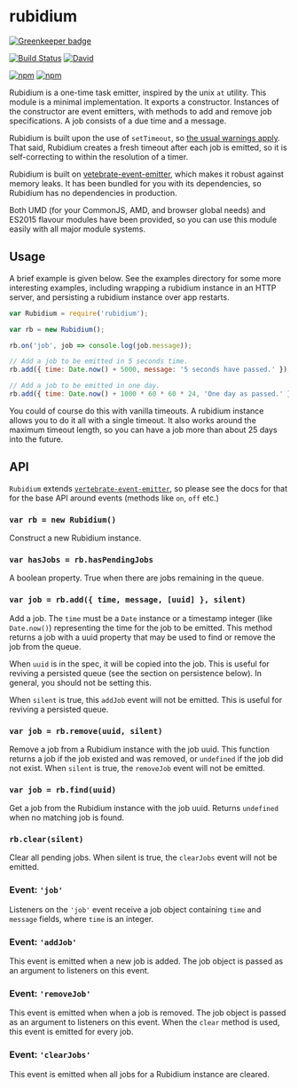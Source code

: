 # rubidium

[![Greenkeeper badge](https://badges.greenkeeper.io/qubyte/rubidium.svg)](https://greenkeeper.io/)

[![Build Status](http://img.shields.io/travis/qubyte/rubidium/master.svg)](https://travis-ci.org/qubyte/rubidium)
[![David](https://david-dm.org/qubyte/rubidium.svg?theme=shields.io)](https://david-dm.org/qubyte/rubidium)

[![npm](http://img.shields.io/npm/v/rubidium.svg)](https://npmjs.org/rubidium)
[![npm](http://img.shields.io/github/release/qubyte/rubidium.svg)](https://github.com/qubyte/rubidium/releases)

Rubidium is a one-time task emitter, inspired by the unix `at` utility. This
module is a minimal implementation. It exports a constructor. Instances of the
constructor are event emitters, with methods to add and remove job
specifications. A job consists of a due time and a message.

Rubidium is built upon the use of `setTimeout`, so [the usual warnings apply](http://nodejs.org/api/timers.html#timers_settimeout_callback_delay_arg).
That said, Rubidium creates a fresh timeout after each job is emitted, so it is
self-correcting to within the resolution of a timer.

Rubidium is built on
[vetebrate-event-emitter](https://github.com/qubyte/vertebrate-event-emitter),
which makes it robust against memory leaks. It has been bundled for you with
its dependencies, so Rubidium has no dependencies in production.

Both UMD (for your CommonJS, AMD, and browser global needs) and ES2015 flavour
modules have been provided, so you can use this module easily with all major
module systems.

## Usage

A brief example is given below. See the examples directory for some more
interesting examples, including wrapping a rubidium instance in an HTTP server,
and persisting a rubidium instance over app restarts.

```javascript
var Rubidium = require('rubidium');

var rb = new Rubidium();

rb.on('job', job => console.log(job.message));

// Add a job to be emitted in 5 seconds time.
rb.add({ time: Date.now() + 5000, message: '5 seconds have passed.' });

// Add a job to be emitted in one day.
rb.add({ time: Date.now() + 1000 * 60 * 60 * 24, 'One day as passed.' });
```

You could of course do this with vanilla timeouts. A rubidium instance allows
you to do it all with a single timeout. It also works around the maximum timeout
length, so you can have a job more than about 25 days into the future.

## API

`Rubidium` extends
[`vertebrate-event-emitter`](https://github.com/qubyte/vertebrate-event-emitter),
so please see the docs for that for the base API around events (methods like
`on`, `off` etc.)

### `var rb = new Rubidium()`

Construct a new Rubidium instance.

### `var hasJobs = rb.hasPendingJobs`

A boolean property. True when there are jobs remaining in the queue.

### `var job = rb.add({ time, message, [uuid] }, silent)`

Add a job. The `time` must be a `Date` instance or a timestamp integer (like
`Date.now()`) representing the time for the job to be emitted. This method
returns a job with a uuid property that may be used to find or remove the job
from the queue.

When `uuid` is in the spec, it will be copied into the job. This is useful for
reviving a persisted queue (see the section on persistence below). In general,
you should not be setting this.

When `silent` is true, this `addJob` event will not be emitted. This is useful
for reviving a persisted queue.

### `var job = rb.remove(uuid, silent)`

Remove a job from a Rubidium instance with the job uuid. This function returns a
job if the job existed and was removed, or `undefined` if the job did not exist.
When `silent` is true, the `removeJob` event will not be emitted.

### `var job = rb.find(uuid)`

Get a job from the Rubidium instance with the job uuid. Returns `undefined` when
no matching job is found.

### `rb.clear(silent)`

Clear all pending jobs. When silent is true, the `clearJobs` event will not be
emitted.

### Event: `'job'`

Listeners on the `'job'` event receive a job object containing `time` and
`message` fields, where `time` is an integer.

### Event: `'addJob'`

This event is emitted when a new job is added. The job object is passed as an
argument to listeners on this event.

### Event: `'removeJob'`

This event is emitted when when a job is removed. The job object is passed as an
argument to listeners on this event. When the `clear` method is used, this event
is emitted for every job.

### Event: `'clearJobs'`

This event is emitted when all jobs for a Rubidium instance are cleared.

